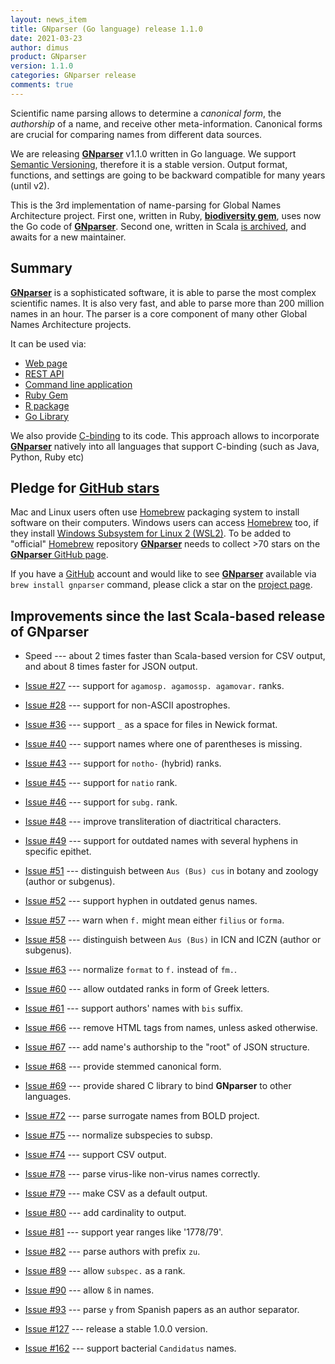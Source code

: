 ```yaml
---
layout: news_item
title: GNparser (Go language) release 1.1.0
date: 2021-03-23
author: dimus
product: GNparser
version: 1.1.0
categories: GNparser release
comments: true
---
```


Scientific name parsing allows to determine a *canonical form*, the
*authorship* of a name, and receive other meta-information. Canonical forms are
crucial for comparing names from different data sources.

We are releasing [**GNparser**][gnparser] v1.1.0 written in Go language. We
support [Semantic Versioning], therefore it is a stable version. Output format,
functions, and settings are going to be backward compatible for many years
(until v2).

This is the 3rd implementation of name-parsing for Global Names Architecture
project. First one, written in Ruby, [**biodiversity gem**][biodiversity gem],
uses now the Go code of [**GNparser**][gnparser]. Second one, written in Scala
[is archived][gnparser scala], and awaits for a new maintainer.

## Summary

[**GNparser**][gnparser] is a sophisticated software, it is able to parse the
most complex scientific names. It is also very fast, and able to parse more
than 200 million names in an hour. The parser is a core component of many other
Global Names Architecture projects.

It can be used via:

- [Web page](https://parser.globalnames.org)
- [REST API](https://app.swaggerhub.com/apis-docs/dimus/gnparser/1.0.0)
- [Command line application](https://github.com/gnames/gnparser#command-line)
- [Ruby Gem](https://rubygems.org/gems/biodiversity)
- [R package](https://github.com/ropensci/rgnparser)
- [Go Library](https://github.com/gnames/gnparser#use-as-a-library-in-go)

We also provide
[C-binding](https://github.com/gnames/gnparser/blob/master/binding/main.go) to
its code. This approach allows to incorporate [**GNparser**][gnparser] natively
into all languages that support C-binding (such as Java, Python, Ruby etc)

## Pledge for [GitHub stars][gnparser]

Mac and Linux users often use [Homebrew] packaging system to install software
on their computers. Windows users can access [Homebrew] too, if they install
[Windows Subsystem for Linux 2 (WSL2)][wsl]. To be added to "official"
[Homebrew] repository [**GNparser**][gnparser] needs to collect >70 stars on
the [**GNparser** GitHub page][gnparser].

If you have a [GitHub] account and would like to see [**GNparser**][gnparser]
available via `brew install gnparser` command, please click a star on the
[project page][gnparser].

## Improvements since the last Scala-based release of GNparser

- Speed --- about 2 times faster than Scala-based version for CSV output,
               and about 8 times faster for JSON output.

- [Issue #27] --- support for `agamosp. agamossp. agamovar.` ranks.
- [Issue #28] --- support for non-ASCII apostrophes.
- [Issue #36] --- support `_` as a space for files in Newick format.
- [Issue #40] --- support names where one of parentheses is missing.
- [Issue #43] --- support for `notho-` (hybrid) ranks.
- [Issue #45] --- support for `natio` rank.
- [Issue #46] --- support for `subg.` rank.
- [Issue #48] --- improve transliteration of diactritical characters.
- [Issue #49] --- support for outdated names with several hyphens in specific
                  epithet.
- [Issue #51] --- distinguish between `Aus (Bus) cus` in botany and zoology
                  (author or subgenus).
- [Issue #52] --- support hyphen in outdated genus names.
- [Issue #57] --- warn when `f.` might mean either `filius` or `forma`.
- [Issue #58] --- distinguish between `Aus (Bus)` in ICN and ICZN
                  (author or subgenus).
- [Issue #63] --- normalize `format` to `f.` instead of `fm.`.
- [Issue #60] --- allow outdated ranks in form of Greek letters.
- [Issue #61] --- support authors' names with `bis` suffix.
- [Issue #66] --- remove HTML tags from names, unless asked otherwise.
- [Issue #67] --- add name's authorship to the "root" of JSON structure.
- [Issue #68] --- provide stemmed canonical form.
- [Issue #69] --- provide shared C library to bind **GNparser** to
                  other languages.
- [Issue #72] --- parse surrogate names from BOLD project.
- [Issue #75] --- normalize subspecies to subsp.
- [Issue #74] --- support CSV output.
- [Issue #78] --- parse virus-like non-virus names correctly.
- [Issue #79] --- make CSV as a default output.
- [Issue #80] --- add cardinality to output.
- [Issue #81] --- support year ranges like '1778/79'.
- [Issue #82] --- parse authors with prefix `zu`.
- [Issue #89] --- allow `subspec.` as a rank.
- [Issue #90] --- allow `ß` in names.
- [Issue #93] --- parse `y` from Spanish papers as an author separator.
- [Issue #127] --- release a stable 1.0.0 version.
- [Issue #162] --- support bacterial `Candidatus` names.

[wsl]: https://docs.microsoft.com/en-us/windows/wsl/install-win10
[GitHub]: https://github.com
[Homebrew]: https://brew.sh/
[Semantic Versioning]: https://semver.org/
[gnparser]: https://github.com/gnames/gnparser
[biodiversity gem]: https://github.com/GlobalNamesArchitecture/biodiversity
[gnparser scala]: https://github.com/GlobalNamesArchitecture/gnparser
[Issue #27]: https://github.com/gnames/gnparser/issues/27
[Issue #28]: https://github.com/gnames/gnparser/issues/28
[Issue #36]: https://github.com/gnames/gnparser/issues/36
[Issue #40]: https://github.com/gnames/gnparser/issues/40
[Issue #43]: https://github.com/gnames/gnparser/issues/43
[Issue #45]: https://github.com/gnames/gnparser/issues/45
[Issue #46]: https://github.com/gnames/gnparser/issues/46
[Issue #48]: https://github.com/gnames/gnparser/issues/48
[Issue #49]: https://github.com/gnames/gnparser/issues/49
[Issue #51]: https://github.com/gnames/gnparser/issues/51
[Issue #52]: https://github.com/gnames/gnparser/issues/52
[Issue #57]: https://github.com/gnames/gnparser/issues/57
[Issue #58]: https://github.com/gnames/gnparser/issues/58
[Issue #63]: https://github.com/gnames/gnparser/issues/63
[Issue #60]: https://github.com/gnames/gnparser/issues/60
[Issue #61]: https://github.com/gnames/gnparser/issues/61
[Issue #66]: https://github.com/gnames/gnparser/issues/66
[Issue #67]: https://github.com/gnames/gnparser/issues/67
[Issue #68]: https://github.com/gnames/gnparser/issues/68
[Issue #69]: https://github.com/gnames/gnparser/issues/69
[Issue #72]: https://github.com/gnames/gnparser/issues/72
[Issue #75]: https://github.com/gnames/gnparser/issues/75
[Issue #74]: https://github.com/gnames/gnparser/issues/74
[Issue #78]: https://github.com/gnames/gnparser/issues/78
[Issue #79]: https://github.com/gnames/gnparser/issues/79
[Issue #80]: https://github.com/gnames/gnparser/issues/80
[Issue #81]: https://github.com/gnames/gnparser/issues/81
[Issue #82]: https://github.com/gnames/gnparser/issues/82
[Issue #89]: https://github.com/gnames/gnparser/issues/89
[Issue #90]: https://github.com/gnames/gnparser/issues/90
[Issue #93]: https://github.com/gnames/gnparser/issues/93
[Issue #127]: https://github.com/gnames/gnparser/issues/127
[Issue #162]: https://github.com/gnames/gnparser/issues/162
